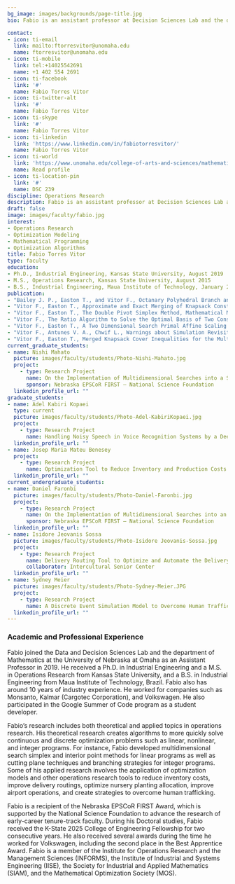 ```yaml
---
bg_image: images/backgrounds/page-title.jpg
bio: Fabio is an assistant professor at Decision Sciences Lab and the department of Mathematics at the University of Nebraska at Omaha. His research interests include, Operations Research, Optimization Modeling, Mathematical Programming andOptimization Algorithms.

contact:
- icon: ti-email
  link: mailto:ftorresvitor@unomaha.edu
  name: ftorresvitor@unomaha.edu
- icon: ti-mobile
  link: tel:+14025542691
  name: +1 402 554 2691
- icon: ti-facebook
  link: '#'
  name: Fabio Torres Vitor
- icon: ti-twitter-alt
  link: '#'
  name: Fabio Torres Vitor
- icon: ti-skype
  link: '#'
  name: Fabio Torres Vitor
- icon: ti-linkedin
  link: 'https://www.linkedin.com/in/fabiotorresvitor/'
  name: Fabio Torres Vitor
- icon: ti-world
  link: 'https://www.unomaha.edu/college-of-arts-and-sciences/mathematics/about-us/directory/fabio-vitor.php'
  name: Read profile
- icon: ti-location-pin
  link: '#'
  name: DSC 239
discipline: Operations Research
description: Fabio is an assistant professor at Decision Sciences Lab and the department of Mathematics at the University of Nebraska at Omaha. His research interests include, Operations Research, Optimization Modeling, Mathematical Programming andOptimization Algorithms.
draft: false
image: images/faculty/fabio.jpg
interest:
- Operations Research
- Optimization Modeling
- Mathematical Programming
- Optimization Algorithms
title: Fabio Torres Vitor
type: faculty
education:
- Ph.D., Industrial Engineering, Kansas State University, August 2019
- M.S., Operations Research, Kansas State University, August 2015
- B.S., Industrial Engineering, Maua Institute of Technology, January 2013
publication: 
- "Bailey J. P., Easton T., and Vitor F., Octanary Polyhedral Branch and Bound for Integer Programs, International Journal of Operational Research, (in press)."
- "Vitor F., Easton T., Approximate and Exact Merging of Knapsack Constraints with Cover Inequalities, Optimization, advance online publication (2020)."
- "Vitor F., Easton T., The Double Pivot Simplex Method, Mathematical Methods of Operations Research, 87(1), 109-137 (2018)."
- "Vitor F., The Ratio Algorithm to Solve the Optimal Basis of Two Constraint Linear Programs, Proceedings of the 2018 IISE Annual Conference, 1949-1954 (2018)."
- "Vitor F., Easton T., A Two Dimensional Search Primal Affine Scaling Interior Point Algorithm for Linear Programs, Proceedings of the 2018 IISE Annual Conference, 1961-1966 (2018)."
- "Vitor F., Antunes V. A., Chwif L., Warnings about Simulation Revisited: Improving Operations in Congonhas Airport, Proceedings of the 2016 Winter Simulation Conference, 2418-2429 (2016)."
- "Vitor F., Easton T., Merged Knapsack Cover Inequalities for the Multiple Knapsack Problem, Proceedings of the 2016 Industrial and Systems Engineering Research Conference, 607-612 (2016)."
current_graduate_students:
- name: Nishi Mahato
  picture: images/faculty/students/Photo-Nishi-Mahato.jpg
  project:
    - type: Research Project
      name: On the Implementation of Multidimensional Searches into a Simplex Solver
      sponsor: Nebraska EPSCoR FIRST – National Science Foundation
  linkedin_profile_url: ""
graduate_students:
- name: Adel Kabiri Kopaei
  type: current
  picture: images/faculty/students/Photo-Adel-KabiriKopaei.jpg
  project:
    - type: Research Project
      name: Handling Noisy Speech in Voice Recognition Systems by a Deep Learning Model based on Convolution Neural Networks
  linkedin_profile_url: ""
- name: Josep Maria Mateu Benesey
  project:
    - type: Research Project
      name: Optimization Tool to Reduce Inventory and Production Costs at Piensos Picart
  linkedin_profile_url: ""
current_undergraduate_students:
- name: Daniel Faronbi
  picture: images/faculty/students/Photo-Daniel-Faronbi.jpg
  project:
    - type: Research Project
      name: On the Implementation of Multidimensional Searches into an Interior Point Solver
      sponsor: Nebraska EPSCoR FIRST – National Science Foundation
  linkedin_profile_url: ""
- name: Isidore Jeovanis Sossa
  picture: images/faculty/students/Photo-Isidore Jeovanis-Sossa.jpg
  project:
    - type: Research Project
      name: Delivery Routing Tool to Optimize and Automate the Delivery of Food Pantries in the Intercultural Senior Center
      collaborator: Intercultural Senior Center
  linkedin_profile_url: ""
- name: Sydney Meier
  picture: images/faculty/students/Photo-Sydney-Meier.JPG
  project:
    - type: Research Project
      name: A Discrete Event Simulation Model to Overcome Human Trafficking in the U.S and the State of Nebraska
  linkedin_profile_url: ""
---
```


### Academic and Professional Experience

Fabio joined the Data and Decision Sciences Lab and the department of Mathematics at the University of Nebraska at Omaha as an Assistant Professor in 2019. He received a Ph.D. in Industrial Engineering and a M.S. in Operations Research from Kansas State University, and a B.S. in Industrial Engineering from Maua Institute of Technology, Brazil. Fabio also has around 10 years of industry experience. He worked for companies such as Monsanto, Kalmar (Cargotec Corporation), and Volkswagen. He also participated in the Google Summer of Code program as a student developer.

Fabio’s research includes both theoretical and applied topics in operations research. His theoretical research creates algorithms to more quickly solve continuous and discrete optimization problems such as linear, nonlinear, and integer programs. For instance, Fabio developed multidimensional search simplex and interior point methods for linear programs as well as cutting plane techniques and branching strategies for integer programs. Some of his applied research involves the application of optimization models and other operations research tools to reduce inventory costs, improve delivery routings, optimize nursery planting allocation, improve airport operations, and create strategies to overcome human trafficking.

Fabio is a recipient of the Nebraska EPSCoR FIRST Award, which is supported by the National Science Foundation to advance the research of early-career tenure-track faculty. During his Doctoral studies, Fabio received the K-State 2025 College of Engineering Fellowship for two consecutive years. He also received several awards during the time he worked for Volkswagen, including the second place in the Best Apprentice Award. Fabio is a member of the Institute for Operations Research and the Management Sciences (INFORMS), the Institute of Industrial and Systems Engineering (IISE), the Society for Industrial and Applied Mathematics (SIAM), and the Mathematical Optimization Society (MOS).
